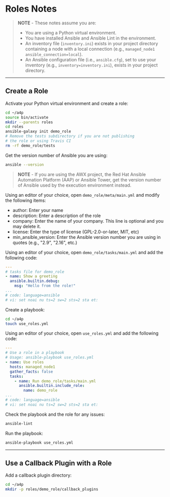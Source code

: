 # Roles Notes

> **NOTE** - These notes assume you are:
>
> - You are using a Python virtual environment.
> - You have installed Ansible and Ansible Lint in the environment.
> - An inventory file (`inventory.ini`) exists in your project directory containing a node with a local connection (e.g., `managed_node1 ansible_connection=local`).
> - An Ansible configuration file (i.e., `ansible.cfg`), set to use your inventory (e.g., `inventory=inventory.ini`), exists in your project directory.

-----

## Create a Role

Activate your Python virtual environment and create a role:

```bash
cd ~/a4p
source bin/activate
mkdir --parents roles
cd roles
ansible-galaxy init demo_role
# Remove the tests subdirectory if you are not publishing
# the role or using Travis CI
rm -rf demo_role/tests
```

Get the version number of Ansible you are using:

```bash
ansible --version
```

> **NOTE** - If you are using the AWX project, the Red Hat Ansible Automation Platform (AAP) or Ansible Tower, get the version number of Ansible used by the execution environment instead.

Using an editor of your choice, open `demo_role/meta/main.yml` and modify the following items:

- author: Enter your name
- description: Enter a description of the role
- company: Enter the name of your company. This line is optional and you may delete it.
- license: Enter the type of license (GPL-2.0-or-later, MIT, etc)
- min_ansible_version: Enter the Ansible version number you are using in quotes (e.g., "2.9", "2.16", etc.)


Using an editor of your choice, open `demo_role/tasks/main.yml` and add the following code:

```yaml
---
# tasks file for demo_role
- name: Show a greeting
  ansible.builtin.debug:
    msg: "Hello from the role!"
...
# code: language=ansible
# vi: set noai nu ts=2 sw=2 sts=2 sta et:
```

Create a playbook:

```bash
cd ~/a4p
touch use_roles.yml
```

Using an editor of your choice, open `use_roles.yml` and add the following code:

```yaml
---
# Use a role in a playbook
# Usage: ansible-playbook use_roles.yml
- name: Use roles
  hosts: managed_node1
  gather_facts: false
  tasks:
    - name: Run demo_role/tasks/main.yml
      ansible.builtin.include_role:
        name: demo_role
...
# code: language=ansible
# vi: set noai nu ts=2 sw=2 sts=2 sta et:
```

Check the playbook and the role for any issues:

```bash
ansible-lint
```

Run the playbook:

```bash
ansible-playbook use_roles.yml
```

-----

## Use a Callback Plugin with a Role

Add a callback plugin directory:

```bash
cd ~/a4p
mkdir -p roles/demo_role/callback_plugins
```
